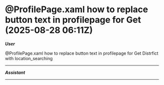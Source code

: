 <!-- Generated by SpecStory -->

# @ProfilePage.xaml how to replace button text in profilepage for Get (2025-08-28 06:11Z)

_**User**_

@ProfilePage.xaml how to replace button text in profilepage for Get Distrfict with <span class="material-symbols-outlined">
location_searching
</span>

---

_**Assistant**_



---

